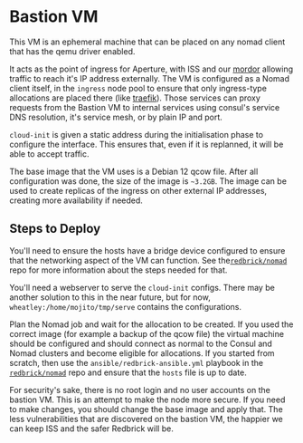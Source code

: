 # Bastion VM

This VM is an ephemeral machine that can be placed on any nomad client that has the qemu driver enabled.

It acts as the point of ingress for Aperture, with ISS and our [mordor](../network/mordor.md) allowing traffic to reach it's IP address externally. The VM is configured as a Nomad client itself, in the `ingress` node pool to ensure that only ingress-type allocations are placed there (like [traefik](../../services/traefik.md)). Those services can proxy requests from the Bastion VM to internal services using consul's service DNS resolution, it's service mesh, or by plain IP and port.

`cloud-init` is given a static address during the initialisation phase to configure the interface. This ensures that, even if it is replanned, it will be able to accept traffic.

The base image that the VM uses is a Debian 12 qcow file. After all configuration was done, the size of the image is `~3.2GB`. The image can be used to create replicas of the ingress on other external IP addresses, creating more availability if needed.

## Steps to Deploy

You'll need to ensure the hosts have a bridge device configured to ensure that the networking aspect of the VM can function. See the[`redbrick/nomad`](https://github.com/redbrick/nomad) repo for more information about the steps needed for that.

You'll need a webserver to serve the `cloud-init` configs. There may be another solution to this in the near future, but for now, `wheatley:/home/mojito/tmp/serve` contains the configurations.

Plan the Nomad job and wait for the allocation to be created. If you used the correct image (for example a backup of the qcow file) the virtual machine should be configured and should connect as normal to the Consul and Nomad clusters and become eligible for allocations. If you started from scratch, then use the `ansible/redbrick-ansible.yml` playbook in the [`redbrick/nomad`](https://github.com/redbrick/nomad) repo and ensure that the `hosts` file is up to date.

For security's sake, there is no root login and no user accounts on the bastion VM. This is an attempt to make the node more secure. If you need to make changes, you should change the base image and apply that. The less vulnerabilities that are discovered on the bastion VM, the happier we can keep ISS and the safer Redbrick will be.
